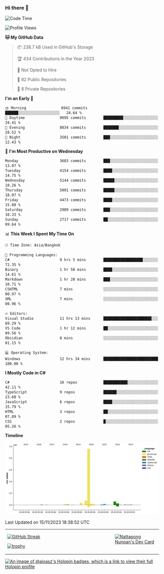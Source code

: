 ### Hi there 👋

<!--START_SECTION:waka-->
![Code Time](http://img.shields.io/badge/Code%20Time-1%2C243%20hrs%2059%20mins-blue)

![Profile Views](http://img.shields.io/badge/Profile%20Views-0-blue)

**🐱 My GitHub Data** 

> 📦 238.7 kB Used in GitHub's Storage 
 > 
> 🏆 434 Contributions in the Year 2023
 > 
> 🚫 Not Opted to Hire
 > 
> 📜 82 Public Repositories 
 > 
> 🔑 8 Private Repositories 
 > 
**I'm an Early 🐤** 

```text
🌞 Morning                6941 commits        ██████░░░░░░░░░░░░░░░░░░░   24.64 % 
🌆 Daytime                9695 commits        █████████░░░░░░░░░░░░░░░░   34.41 % 
🌃 Evening                8034 commits        ███████░░░░░░░░░░░░░░░░░░   28.52 % 
🌙 Night                  3501 commits        ███░░░░░░░░░░░░░░░░░░░░░░   12.43 % 
```
📅 **I'm Most Productive on Wednesday** 

```text
Monday                   3683 commits        ███░░░░░░░░░░░░░░░░░░░░░░   13.07 % 
Tuesday                  4154 commits        ████░░░░░░░░░░░░░░░░░░░░░   14.75 % 
Wednesday                5144 commits        █████░░░░░░░░░░░░░░░░░░░░   18.26 % 
Thursday                 5091 commits        █████░░░░░░░░░░░░░░░░░░░░   18.07 % 
Friday                   4473 commits        ████░░░░░░░░░░░░░░░░░░░░░   15.88 % 
Saturday                 2909 commits        ███░░░░░░░░░░░░░░░░░░░░░░   10.33 % 
Sunday                   2717 commits        ██░░░░░░░░░░░░░░░░░░░░░░░   09.64 % 
```


📊 **This Week I Spent My Time On** 

```text
🕑︎ Time Zone: Asia/Bangkok

💬 Programming Languages: 
C#                       9 hrs 5 mins        ██████████████████░░░░░░░   72.35 % 
Binary                   1 hr 50 mins        ████░░░░░░░░░░░░░░░░░░░░░   14.61 % 
Markdown                 1 hr 20 mins        ███░░░░░░░░░░░░░░░░░░░░░░   10.71 % 
CSHTML                   7 mins              ░░░░░░░░░░░░░░░░░░░░░░░░░   00.97 % 
XML                      7 mins              ░░░░░░░░░░░░░░░░░░░░░░░░░   00.96 % 

🔥 Editors: 
Visual Studio            11 hrs 13 mins      ██████████████████████░░░   89.29 % 
VS Code                  1 hr 12 mins        ██░░░░░░░░░░░░░░░░░░░░░░░   09.56 % 
Obsidian                 8 mins              ░░░░░░░░░░░░░░░░░░░░░░░░░   01.15 % 

💻 Operating System: 
Windows                  12 hrs 34 mins      █████████████████████████   100.00 % 
```

**I Mostly Code in C#** 

```text
C#                       16 repos            ███████████░░░░░░░░░░░░░░   42.11 % 
TypeScript               9 repos             ██████░░░░░░░░░░░░░░░░░░░   23.68 % 
JavaScript               6 repos             ████░░░░░░░░░░░░░░░░░░░░░   15.79 % 
HTML                     3 repos             ██░░░░░░░░░░░░░░░░░░░░░░░   07.89 % 
CSS                      2 repos             █░░░░░░░░░░░░░░░░░░░░░░░░   05.26 % 
```



**Timeline**

![Lines of Code chart](https://raw.githubusercontent.com/aixasz/aixasz/main/assets/bar_graph.png)


 Last Updated on 15/11/2023 18:38:52 UTC
<!--END_SECTION:waka-->

<table>
<tr>
<td width="70%" valign="top">
 
 [![GitHub Streak](http://github-readme-streak-stats.herokuapp.com?user=aixasz&theme=github-dark&hide_border=true&date_format=%5BY%20%5DM%20j)](https://git.io/streak-stats)

 [![trophy](https://github-profile-trophy.vercel.app/?username=aixasz&theme=onedark)](https://github.com/ryo-ma/github-profile-trophy)
 </td>
<td width="30%" valign="top">
 
<a href="https://app.daily.dev/aixasz"><img src="https://api.daily.dev/devcards/403207936e6547c9a85ea449e9f3abe8.png?r=re8" alt="Nattapong Nunpan's Dev Card"/></a>

 </td>
</tr>
</table>

[![An image of @aixasz's Holopin badges, which is a link to view their full Holopin profile](https://holopin.me/aixasz)](https://holopin.io/@aixasz)
 
